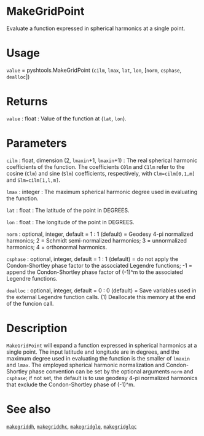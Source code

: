 # MakeGridPoint

Evaluate a function expressed in spherical harmonics at a single point.

# Usage

`value` = pyshtools.MakeGridPoint (`cilm`, `lmax`, `lat`, `lon`, [`norm`, `csphase`, `dealloc`])

# Returns 

`value` : float
:   Value of the function at (`lat`, `lon`). 

# Parameters

`cilm` : float, dimension (2, `lmaxin`+1, `lmaxin`+1)
:   The real spherical harmonic coefficients of the function. The coefficients `C0lm` and `C1lm` refer to the cosine (`Clm`) and sine (`Slm`) coefficients, respectively, with `Clm=cilm[0,1,m]` and `Slm=cilm[1,l,m]`. 
	
`lmax` : integer
:   The maximum spherical harmonic degree used in evaluating the function.

`lat` : float 
:   The latitude of the point in DEGREES.

`lon` : float 
:   The longitude of the point in DEGREES.
	
`norm` : optional, integer, default = 1
:   1 (default) = Geodesy 4-pi normalized harmonics; 2 = Schmidt semi-normalized harmonics; 3 = unnormalized harmonics; 4 = orthonormal harmonics.

`csphase` : optional, integer, default = 1
:   1 (default) = do not apply the Condon-Shortley phase factor to the associated Legendre functions; -1 = append the Condon-Shortley phase factor of (-1)^m to the associated Legendre functions.

`dealloc` : optional, integer, default = 0
:   0 (default) = Save variables used in the external Legendre function calls. (1) Deallocate this memory at the end of the funcion call.

# Description

`MakeGridPoint` will expand a function expressed in spherical harmonics at a single point. The input latitude and longitude are in degrees, and the maximum degree used in evaluating the function is the smaller of `lmaxin` and `lmax`. The employed spherical harmonic normalization and Condon-Shortley phase convention can be set by the optional arguments `norm` and `csphase`; if not set, the default is to use geodesy 4-pi normalized harmonics that exclude the Condon-Shortley phase of (-1)^m. 

# See also

[`makegriddh`](pymakegriddh.html), [`makegriddhc`](pymakegriddhc.html), [`makegridglq`](pymakegridglq.html), [`makegridglqc`](pymakegridglqc.html)

